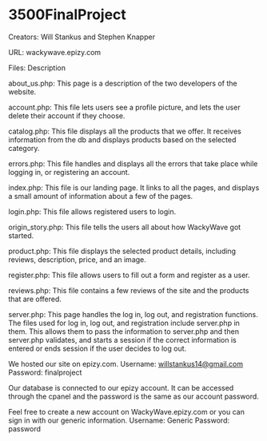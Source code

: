 # 3500FinalProject
Creators: Will Stankus and Stephen Knapper

URL: wackywave.epizy.com

Files: Description

about_us.php: This page is a description of the two developers of the website.

account.php: This file lets users see a profile picture, and lets the user delete their account if they choose.

catalog.php: This file displays all the products that we offer. It receives information from the db and displays products based on the selected category.

errors.php: This file handles and displays all the errors that take place while logging in, or registering an account.

index.php: This file is our landing page. It links to all the pages, and displays a small amount of information about a few of the pages. 

login.php: This file allows registered users to login.

origin_story.php: This file tells the users all about how WackyWave got started. 

product.php: This file displays the selected product details, including reviews, description, price, and an image.

register.php: This file allows users to fill out a form and register as a user.

reviews.php: This file contains a few reviews of the site and the products that are offered.

server.php: This page handles the log in, log out, and registration functions. The files used for log in, log out, and registration include server.php in them. This allows them to pass the information to server.php and then server.php validates, and starts a session if the correct information is entered or ends session if the user decides to log out. 


We hosted our site on epizy.com. 
Username: willstankus14@gmail.com
Password: finalproject

Our database is connected to our epizy account. It can be accessed through the cpanel and 
the password is the same as our account password.

Feel free to create a new account on WackyWave.epizy.com or you can sign in with our generic information.
Username: Generic
Password: password





